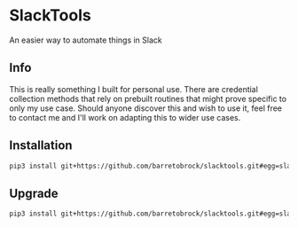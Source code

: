 # SlackTools
An easier way to automate things in Slack

## Info
This is really something I built for personal use. There are credential collection methods that rely on prebuilt routines that might prove specific to only my use case. Should anyone discover this and wish to use it, feel free to contact me and I'll work on adapting this to wider use cases.

## Installation
```bash
pip3 install git+https://github.com/barretobrock/slacktools.git#egg=slacktools
```

## Upgrade
```bash
pip3 install git+https://github.com/barretobrock/slacktools.git#egg=slacktools --upgrade
```



